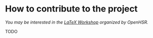 # How to contribute to the project

*You may be interested in the [LaTeX Workshop](https://github.com/openhsr/LaTeX-Workshop) organized by OpenHSR.*

TODO

